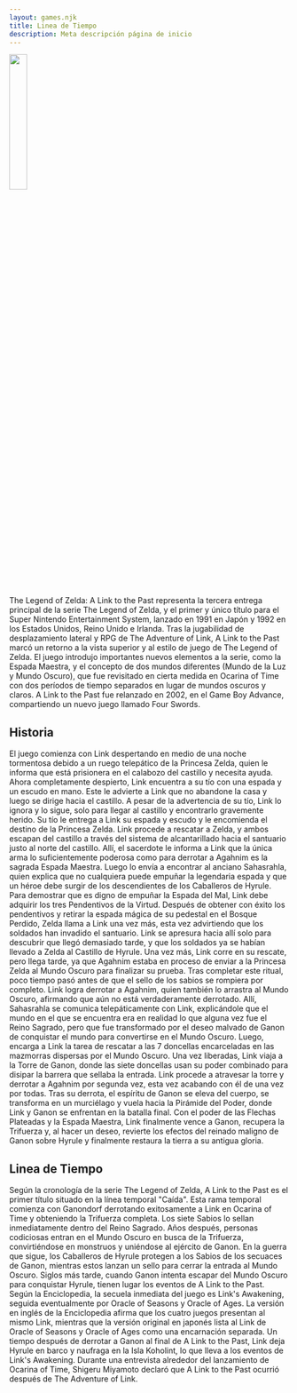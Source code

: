 ```yaml
---
layout: games.njk
title: Linea de Tiempo 
description: Meta descripción página de inicio
---
```

</p>
<img width="25%" src="/img/A_Link_to_the_Past.png">

<div class="container">
  The Legend of Zelda: A Link to the Past representa la tercera entrega principal de la serie The Legend of Zelda, y el primer y único título para el Super Nintendo Entertainment System, lanzado en 1991 en Japón y 1992 en los Estados Unidos, Reino Unido e Irlanda. Tras la jugabilidad de desplazamiento lateral y RPG de The Adventure of Link, A Link to the Past marcó un retorno a la vista superior y al estilo de juego de The Legend of Zelda. El juego introdujo importantes nuevos elementos a la serie, como la Espada Maestra, y el concepto de dos mundos diferentes (Mundo de la Luz y Mundo Oscuro), que fue revisitado en cierta medida en Ocarina of Time con dos períodos de tiempo separados en lugar de mundos oscuros y claros. A Link to the Past fue relanzado en 2002, en el Game Boy Advance, compartiendo un nuevo juego llamado Four Swords.
  </p>
  <h2>Historia</h2>
  El juego comienza con Link despertando en medio de una noche tormentosa debido a un ruego telepático de la Princesa Zelda, quien le informa que está prisionera en el calabozo del castillo y necesita ayuda. Ahora completamente despierto, Link encuentra a su tío con una espada y un escudo en mano. Este le advierte a Link que no abandone la casa y luego se dirige hacia el castillo. A pesar de la advertencia de su tío, Link lo ignora y lo sigue, solo para llegar al castillo y encontrarlo gravemente herido. Su tío le entrega a Link su espada y escudo y le encomienda el destino de la Princesa Zelda. Link procede a rescatar a Zelda, y ambos escapan del castillo a través del sistema de alcantarillado hacia el santuario justo al norte del castillo.
Allí, el sacerdote le informa a Link que la única arma lo suficientemente poderosa como para derrotar a Agahnim es la sagrada Espada Maestra. Luego lo envía a encontrar al anciano Sahasrahla, quien explica que no cualquiera puede empuñar la legendaria espada y que un héroe debe surgir de los descendientes de los Caballeros de Hyrule. Para demostrar que es digno de empuñar la Espada del Mal, Link debe adquirir los tres Pendentivos de la Virtud.
Después de obtener con éxito los pendentivos y retirar la espada mágica de su pedestal en el Bosque Perdido, Zelda llama a Link una vez más, esta vez advirtiendo que los soldados han invadido el santuario. Link se apresura hacia allí solo para descubrir que llegó demasiado tarde, y que los soldados ya se habían llevado a Zelda al Castillo de Hyrule. Una vez más, Link corre en su rescate, pero llega tarde, ya que Agahnim estaba en proceso de enviar a la Princesa Zelda al Mundo Oscuro para finalizar su prueba. Tras completar este ritual, poco tiempo pasó antes de que el sello de los sabios se rompiera por completo. Link logra derrotar a Agahnim, quien también lo arrastra al Mundo Oscuro, afirmando que aún no está verdaderamente derrotado.
Allí, Sahasrahla se comunica telepáticamente con Link, explicándole que el mundo en el que se encuentra era en realidad lo que alguna vez fue el Reino Sagrado, pero que fue transformado por el deseo malvado de Ganon de conquistar el mundo para convertirse en el Mundo Oscuro. Luego, encarga a Link la tarea de rescatar a las 7 doncellas encarceladas en las mazmorras dispersas por el Mundo Oscuro. Una vez liberadas, Link viaja a la Torre de Ganon, donde las siete doncellas usan su poder combinado para disipar la barrera que sellaba la entrada. Link procede a atravesar la torre y derrotar a Agahnim por segunda vez, esta vez acabando con él de una vez por todas. Tras su derrota, el espíritu de Ganon se eleva del cuerpo, se transforma en un murciélago y vuela hacia la Pirámide del Poder, donde Link y Ganon se enfrentan en la batalla final. Con el poder de las Flechas Plateadas y la Espada Maestra, Link finalmente vence a Ganon, recupera la Trifuerza y, al hacer un deseo, revierte los efectos del reinado maligno de Ganon sobre Hyrule y finalmente restaura la tierra a su antigua gloria.
</p>
<h2>Linea de Tiempo</h2>
Según la cronología de la serie The Legend of Zelda, A Link to the Past es el primer título situado en la línea temporal "Caída". Esta rama temporal comienza con Ganondorf derrotando exitosamente a Link en Ocarina of Time y obteniendo la Trifuerza completa. Los siete Sabios lo sellan inmediatamente dentro del Reino Sagrado. Años después, personas codiciosas entran en el Mundo Oscuro en busca de la Trifuerza, convirtiéndose en monstruos y uniéndose al ejército de Ganon. En la guerra que sigue, los Caballeros de Hyrule protegen a los Sabios de los secuaces de Ganon, mientras estos lanzan un sello para cerrar la entrada al Mundo Oscuro. Siglos más tarde, cuando Ganon intenta escapar del Mundo Oscuro para conquistar Hyrule, tienen lugar los eventos de A Link to the Past.
Según la Enciclopedia, la secuela inmediata del juego es Link's Awakening, seguida eventualmente por Oracle of Seasons y Oracle of Ages. La versión en inglés de la Enciclopedia afirma que los cuatro juegos presentan al mismo Link, mientras que la versión original en japonés lista al Link de Oracle of Seasons y Oracle of Ages como una encarnación separada. Un tiempo después de derrotar a Ganon al final de A Link to the Past, Link deja Hyrule en barco y naufraga en la Isla Koholint, lo que lleva a los eventos de Link's Awakening.
Durante una entrevista alrededor del lanzamiento de Ocarina of Time, Shigeru Miyamoto declaró que A Link to the Past ocurrió después de The Adventure of Link.
</p>
</div>


